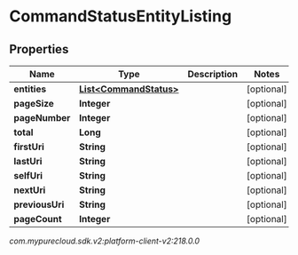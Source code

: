 # CommandStatusEntityListing


## Properties

| Name | Type | Description | Notes |
| ------------ | ------------- | ------------- | ------------- |
| **entities** | [**List&lt;CommandStatus&gt;**](CommandStatus) |  |  [optional] |
| **pageSize** | **Integer** |  |  [optional] |
| **pageNumber** | **Integer** |  |  [optional] |
| **total** | **Long** |  |  [optional] |
| **firstUri** | **String** |  |  [optional] |
| **lastUri** | **String** |  |  [optional] |
| **selfUri** | **String** |  |  [optional] |
| **nextUri** | **String** |  |  [optional] |
| **previousUri** | **String** |  |  [optional] |
| **pageCount** | **Integer** |  |  [optional] |




_com.mypurecloud.sdk.v2:platform-client-v2:218.0.0_
